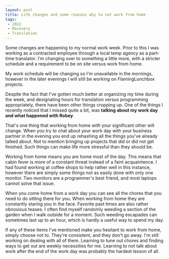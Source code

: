 ```yaml
---
layout: post
title: Life changes and some reasons why to not work from home
tags: 
 - 2012
 - Recovery
 - Translation
---
```


Some changes are happening to my normal work week.  Prior to this I was working as a contracted employee through a local temp agency as a part-time translator.  I'm changing over to something a little more, with a stricter schedule and a requirement to be on site versus work from home.  

My work schedule will be changing so I'm unavailable in the mornings, however in the later evenings I will still be working on FlamingLunchbox projects.  

Despite the fact that I've gotten much better at organizing my time during the week, and designating hours for translation versus programming appropriately, there have been other things cropping up.  One of the things I recently noticed that I missed quite a bit, was **talking about my work day and what happened with Robey**.  

That's one thing that working from home *with* your significant other will change.  When you try to chat about your work day with your business partner in the evening you end up rehashing all the things you've already talked about.  Not to mention bringing up projects that did or did not get finished.  Such things can make life more stressful than they should be.

Working from home means you are home most of the day.  This means that cabin fever is more of a constant threat instead of a faint acquaintence.  I had found working at coffee shops to help rather well in this instance, however there are simply some things not as easily done with only one monitor.  Two monitors are a programmer's best friend, and most laptops cannot solve that issue.  

When you come home from a work day you can see all the chores that you need to do sitting there for you.  When working from home they are constantly staring you in the face.  Favorite past times are also rather obnoxious teases.  I often find myself randomly weeding a section of the garden when I walk outside for a moment.  Such weeding escapades can sometimes last up to an hour, which is hardly a useful way to spend my day.

If any of these items I've mentioned make you hesitant to work from home, simply choose not to.  They're consistent, and they don't go away.  I'm still working on dealing with all of them.  Learning to tune out chores and finding ways to get out are weekly necessities for me.  Learning to not talk about work after the end of the work day was probably the hardest lesson of all.        

